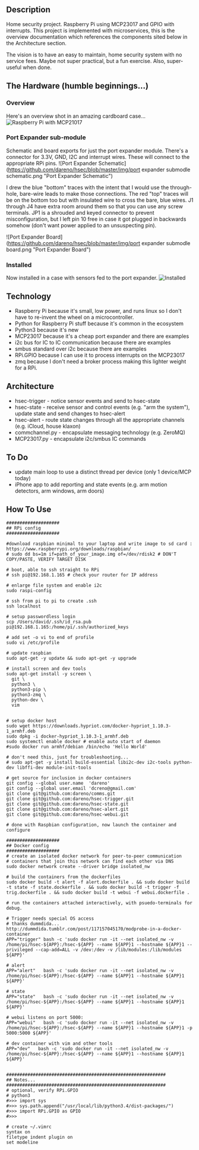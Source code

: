 Description
-----------
Home security project. Raspberry Pi using MCP23017 and GPIO with interrupts. This project is implemented with microservices, this is the overview documentation which references the components sited below in the Architecture section. 

The vision is to have an easy to maintain, home security system with no service fees. Maybe not super practical, but a fun exercise. Also, super-useful when done. 

The Hardware (humble beginnings...)
-----------------------------------
### Overview
Here's an overview shot in an amazing cardboard case...
![Raspberry Pi with MCP21017](https://github.com/dareno/hsec/blob/master/img/hardware.jpg "Raspberry Pi with MCP21017")

### Port Expander sub-module
Schematic and board exports for just the port expander module. There's a connector for 3.3V, GND, I2C and interrupt wires. These will connect to the appropriate RPi pins.
![Port Expander Schematic](https://github.com/dareno/hsec/blob/master/img/port expander submodle schematic.png "Port Expander Schematic")

I drew the blue "bottom" traces with the intent that I would use the through-hole, bare-wire leads to make those connections. The red "top" traces will be on the bottom too but with insulated wire to cross the bare, blue wires. J1 through J4 have extra room around them so that you can use any screw terminals. JP1 is a shrouded and keyed connector to prevent misconfiguration, but I left pin 10 free in case it got plugged in backwards somehow (don't want power applied to an unsuspecting pin).

![Port Expander Board](https://github.com/dareno/hsec/blob/master/img/port expander submodle board.png "Port Expander Board")

### Installed
Now installed in a case with sensors fed to the port expander.
![Installed](https://github.com/dareno/hsec/blob/master/img/overview.jpg "Installed")


Technology
----------
* Raspberry Pi because it's small, low power, and runs linux so I don't have to re-invent the wheel on a microcontroller.
* Python for Raspberry Pi stuff because it's common in the ecosystem
* Python3 because it's new
* MCP23017 because it's a cheap port expander and there are examples
* i2c bus for IC to IC communication because there are examples
* smbus standard over i2c because there are examples
* RPi.GPIO because I can use it to process interrupts on the MCP23017
* zmq because I don't need a broker process making this lighter weight for a RPi. 

Architecture
------------
* hsec-trigger - notice sensor events and send to hsec-state
* hsec-state - receive sensor and control events (e.g. "arm the system"), update state and send changes to hsec-alert
* hsec-alert - route state changes through all the appropriate channels (e.g. iCloud, house klaxon)
* commchannel.py - encapsulate messaging technology (e.g. ZeroMQ)
* MCP23017.py - encapsulate i2c/smbus IC commands 


To Do
-----
* update main loop to use a distinct thread per device (only 1 device/MCP today)
* iPhone app to add reporting and state events (e.g. arm motion detectors, arm windows, arm doors)

How To Use
----------
```
####################
## RPi config
####################

#download raspbian minimal to your laptop and write image to sd card : 
https://www.raspberrypi.org/downloads/raspbian/
# sudo dd bs=1m if=path_of_your_image.img of=/dev/rdisk2 # DON'T COPY/PASTE, VERIFY TARGET DISK

# boot, able to ssh straight to RPi
# ssh pi@192.168.1.165 # check your router for IP address

# enlarge file system and enable i2c
sudo raspi-config

# ssh from pi to pi to create .ssh
ssh localhost

# setup passwordless login
scp /Users/david/.ssh/id_rsa.pub pi@192.168.1.165:/home/pi/.ssh/authorized_keys

# add set -o vi to end of profile
sudo vi /etc/profile 

# update raspbian
sudo apt-get -y update && sudo apt-get -y upgrade

# install screen and dev tools
sudo apt-get install -y screen \
  git \
  python3 \
  python3-pip \
  python3-zmq \
  python-dev \
  vim 


# setup docker host
sudo wget https://downloads.hypriot.com/docker-hypriot_1.10.3-1_armhf.deb
sudo dpkg -i docker-hypriot_1.10.3-1_armhf.deb
sudo systemctl enable docker # enable auto start of daemon
#sudo docker run armhf/debian /bin/echo 'Hello World'

# don't need this, just for troubleshooting...
# sudo apt-get -y install build-essential libi2c-dev i2c-tools python-dev libffi-dev module-init-tools

# get source for inclusion in docker containers
git config --global user.name  'dareno'
git config --global user.email 'dcreno@gmail.com'
git clone git@github.com:dareno/comms.git
git clone git@github.com:dareno/hsec-trigger.git 
git clone git@github.com:dareno/hsec-state.git
git clone git@github.com:dareno/hsec-alert.git
git clone git@github.com:dareno/hsec-webui.git

# done with Raspbian configuration, now launch the container and configure

####################
## Docker config
####################
# create an isolated docker network for peer-to-peer communication
# containers that join this network can find each other via DNS
sudo docker network create --driver bridge isolated_nw

# build the containers from the dockerfiles
sudo docker build -t alert -f alert.dockerfile . && sudo docker build -t state -f state.dockerfile . && sudo docker build -t trigger -f trig.dockerfile . && sudo docker build -t webui -f webui.dockerfile .

# run the containers attached interactively, with psuedo-terminals for debug. 

# Trigger needs special OS access
# thanks dummdida... http://dummdida.tumblr.com/post/117157045170/modprobe-in-a-docker-container
APP="trigger" bash -c 'sudo docker run -it --net isolated_nw -v /home/pi/hsec-${APP}:/hsec-${APP} --name ${APP}1 --hostname ${APP}1 --privileged --cap-add=ALL -v /dev:/dev -v /lib/modules:/lib/modules ${APP}'

# alert
APP="alert"   bash -c 'sudo docker run -it --net isolated_nw -v /home/pi/hsec-${APP}:/hsec-${APP} --name ${APP}1 --hostname ${APP}1 ${APP}'

# state
APP="state"   bash -c 'sudo docker run -it --net isolated_nw -v /home/pi/hsec-${APP}:/hsec-${APP} --name ${APP}1 --hostname ${APP}1 ${APP}'

# webui listens on port 5000: 
APP="webui"   bash -c 'sudo docker run -it --net isolated_nw -v /home/pi/hsec-${APP}:/hsec-${APP} --name ${APP}1 --hostname ${APP}1 -p 5000:5000 ${APP}'

# dev container with vim and other tools
APP="dev"   bash -c 'sudo docker run -it --net isolated_nw -v /home/pi/hsec-${APP}:/hsec-${APP} --name ${APP}1 --hostname ${APP}1 ${APP}'


############################################################
## Notes...
############################################################
# optional, verify RPi.GPIO
# python3
#>>> import sys
#>>> sys.path.append("/usr/local/lib/python3.4/dist-packages/")
#>>> import RPi.GPIO as GPIO
#>>> 

# create ~/.vimrc
syntax on
filetype indent plugin on
set modeline
```
